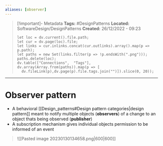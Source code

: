 ```yaml
---
aliases: [observer]
---
```


> [!important]- Metadata
> **Tags:** #DesignPatterns
> **Located:** SoftwareDesign/DesignPatterns
> **Created:** 26/12/2022 - 09:23
> ```dataviewjs
>let loc = dv.current().file.path;
>let cur = dv.page(loc).file;
>let links = cur.inlinks.concat(cur.outlinks).array().map(p => p.path);
>let paths = new Set(links.filter(p => !p.endsWith(".png")));
>paths.delete(loc);
>dv.table(["Connections",  "Tags"], dv.array(Array.from(paths)).map(p => [
>   dv.fileLink(p),dv.page(p).file.tags.join("")]).slice(0, 20));
> ```

___
# Observer pattern
- A behavioral [[Design_patterns#Design pattern categories|design pattern]] meant to notify multiple objects (**observers**) of a change to an object thats being observed (**publisher**)
- A subscription mechanism gives individual objects permission to be informed of an event 

> ![[Pasted image 20230130134658.png|600|600]]